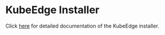 
# KubeEdge Installer

Click [here](../docs/setup/keadm.md) for detailed documentation of the KubeEdge installer.
